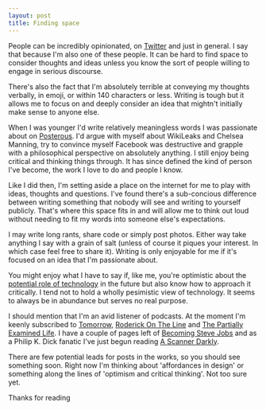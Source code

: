 ```yaml
---
layout: post
title: Finding space
---
```


People can be incredibly opinionated, on [Twitter](http://nextshark.com/nilay-patel-apple-watch-review-bracelet-tantrum/) and just in general. I say that because I'm also one of these people. It can be hard to find space to consider thoughts and ideas unless you know the sort of people willing to engage in serious discourse.

There's also the fact that I'm absolutely terrible at conveying my thoughts verbally, in emoji, or within 140 characters or less. Writing is tough but it allows me to focus on and deeply consider an idea that mightn't initially make sense to anyone else.

When I was younger I'd write relatively meaningless words I was passionate about on [Posterous](http://posterous.com/). I'd argue with myself about WikiLeaks and Chelsea Manning, try to convince myself Facebook was destructive and grapple with a philosophical perspective on absolutely anything. I still enjoy being critical and thinking things through. It has since defined the kind of person I've become, the work I love to do and people I know.

Like I did then, I'm setting aside a place on the internet for me to play with ideas, thoughts and questions. I've found there's a sub-concious difference between writing something that nobody will see and writing to yourself publicly. That's where this space fits in and will allow me to think out loud without needing to fit my words into someone else's expectations.

I may write long rants, share code or simply post photos. Either way take anything I say with a grain of salt (unless of course it piques your interest. In which case feel free to share it). Writing is only enjoyable for me if it's focused on an idea that I'm passionate about.

You might enjoy what I have to say if, like me, you're optimistic about the [potential role of technology](http://bilue.com.au/using-the-apple-watch/) in the future but also know how to approach it critically. I tend not to hold a wholly pesimistic view of technology. It seems to always be in abundance  but serves no real purpose.

I should mention that I'm an avid listener of podcasts. At the moment I'm keenly subscribed to [Tomorrow](http://tomorrowpodcast.com), [Roderick On The Line](http://www.merlinmann.com/roderick/) and [The Partially Examined Life](http://partiallyexaminedlife.com). I have a couple of pages left of [Becoming Steve Jobs](http://becomingstevejobs.com) and as a Philip K. Dick fanatic I've just begun reading [A Scanner Darkly](http://www.amazon.com/Scanner-Darkly-Philip-K-Dick/dp/0547572174).

There are few potential leads for posts in the works, so you should see something soon. Right now I'm thinking about 'affordances in design' or something along the lines of 'optimism and critical thinking'. Not too sure yet.

Thanks for reading